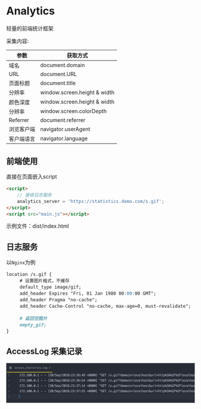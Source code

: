 # Analytics 

轻量的前端统计框架

采集内容:

| 参数 | 获取方式 |
| ------------ | ------------ |
| 域名 | document.domain |
| URL | document.URL |
| 页面标题 | document.title |
| 分辨率 | window.screen.height & width |
| 颜色深度 | window.screen.height & width |
| 分辨率 | window.screen.colorDepth |
| Referrer | document.referrer |
| 浏览客户端 | navigator.userAgent |
| 客户端语言 | navigator.language |

## 前端使用

直接在页面嵌入script

```markdown
<script>
    // 接收日志服务
    analytics_server = 'https://statistics.demo.com/s.gif';
</script>
<script src="main.js"></script>
```

示例文件：dist/index.html

## 日志服务

以`Nginx`为例

```markdown
location /s.gif {
     # 设置图片格式，不缓存
     default_type image/gif;
     add_header Expires "Fri, 01 Jan 1980 00:00:00 GMT";
     add_header Pragma "no-cache";
     add_header Cache-Control "no-cache, max-age=0, must-revalidate";

     # 返回空图片
     empty_gif;
}
```

## AccessLog 采集记录

![screen](./p1.png)